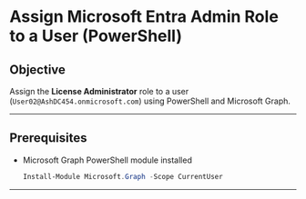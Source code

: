 # Assign Microsoft Entra Admin Role to a User (PowerShell)

## Objective
Assign the **License Administrator** role to a user (`User02@AshDC454.onmicrosoft.com`) using PowerShell and Microsoft Graph.

---

## Prerequisites

- Microsoft Graph PowerShell module installed  
  ```powershell
  Install-Module Microsoft.Graph -Scope CurrentUser

---
